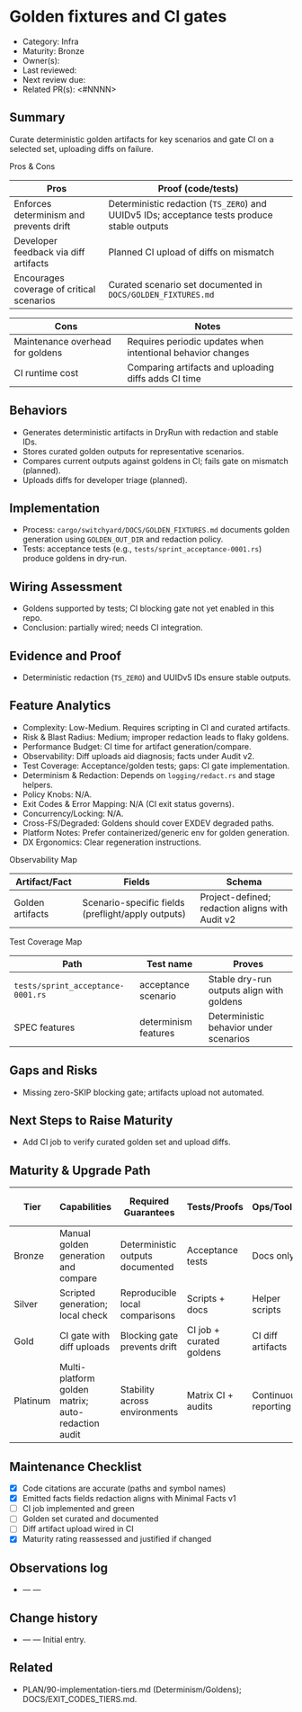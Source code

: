 # Golden fixtures and CI gates

- Category: Infra
- Maturity: Bronze
- Owner(s): <owner>
- Last reviewed: <YYYY-MM-DD>
- Next review due: <YYYY-MM-DD>
- Related PR(s): <#NNNN>

## Summary

Curate deterministic golden artifacts for key scenarios and gate CI on a selected set, uploading diffs on failure.

Pros & Cons

| Pros | Proof (code/tests) |
| --- | --- |
| Enforces determinism and prevents drift | Deterministic redaction (`TS_ZERO`) and UUIDv5 IDs; acceptance tests produce stable outputs |
| Developer feedback via diff artifacts | Planned CI upload of diffs on mismatch |
| Encourages coverage of critical scenarios | Curated scenario set documented in `DOCS/GOLDEN_FIXTURES.md` |

| Cons | Notes |
| --- | --- |
| Maintenance overhead for goldens | Requires periodic updates when intentional behavior changes |
| CI runtime cost | Comparing artifacts and uploading diffs adds CI time |

## Behaviors

- Generates deterministic artifacts in DryRun with redaction and stable IDs.
- Stores curated golden outputs for representative scenarios.
- Compares current outputs against goldens in CI; fails gate on mismatch (planned).
- Uploads diffs for developer triage (planned).

## Implementation

- Process: `cargo/switchyard/DOCS/GOLDEN_FIXTURES.md` documents golden generation using `GOLDEN_OUT_DIR` and redaction policy.
- Tests: acceptance tests (e.g., `tests/sprint_acceptance-0001.rs`) produce goldens in dry-run.

## Wiring Assessment

- Goldens supported by tests; CI blocking gate not yet enabled in this repo.
- Conclusion: partially wired; needs CI integration.

## Evidence and Proof

- Deterministic redaction (`TS_ZERO`) and UUIDv5 IDs ensure stable outputs.

## Feature Analytics

- Complexity: Low-Medium. Requires scripting in CI and curated artifacts.
- Risk & Blast Radius: Medium; improper redaction leads to flaky goldens.
- Performance Budget: CI time for artifact generation/compare.
- Observability: Diff uploads aid diagnosis; facts under Audit v2.
- Test Coverage: Acceptance/golden tests; gaps: CI gate implementation.
- Determinism & Redaction: Depends on `logging/redact.rs` and stage helpers.
- Policy Knobs: N/A.
- Exit Codes & Error Mapping: N/A (CI exit status governs).
- Concurrency/Locking: N/A.
- Cross-FS/Degraded: Goldens should cover EXDEV degraded paths.
- Platform Notes: Prefer containerized/generic env for golden generation.
- DX Ergonomics: Clear regeneration instructions.

Observability Map

| Artifact/Fact | Fields | Schema |
| --- | --- | --- |
| Golden artifacts | Scenario-specific fields (preflight/apply outputs) | Project-defined; redaction aligns with Audit v2 |

Test Coverage Map

| Path | Test name | Proves |
| --- | --- | --- |
| `tests/sprint_acceptance-0001.rs` | acceptance scenario | Stable dry-run outputs align with goldens |
| SPEC features | determinism features | Deterministic behavior under scenarios |

## Gaps and Risks

- Missing zero-SKIP blocking gate; artifacts upload not automated.

## Next Steps to Raise Maturity

- Add CI job to verify curated golden set and upload diffs.

## Maturity & Upgrade Path

| Tier | Capabilities | Required Guarantees | Tests/Proofs | Ops/Tooling | Relationship to Previous Tier |
| --- | --- | --- | --- | --- | --- |
| Bronze | Manual golden generation and compare | Deterministic outputs documented | Acceptance tests | Docs only | Additive |
| Silver | Scripted generation; local check | Reproducible local comparisons | Scripts + docs | Helper scripts | Additive |
| Gold | CI gate with diff uploads | Blocking gate prevents drift | CI job + curated goldens | CI diff artifacts | Additive |
| Platinum | Multi-platform golden matrix; auto-redaction audit | Stability across environments | Matrix CI + audits | Continuous reporting | Additive |

## Maintenance Checklist

- [x] Code citations are accurate (paths and symbol names)
- [x] Emitted facts fields redaction aligns with Minimal Facts v1
- [ ] CI job implemented and green
- [ ] Golden set curated and documented
- [ ] Diff artifact upload wired in CI
- [x] Maturity rating reassessed and justified if changed

## Observations log

- <YYYY-MM-DD> — <author> — <note>

## Change history

- <YYYY-MM-DD> — <author> — Initial entry.

## Related

- PLAN/90-implementation-tiers.md (Determinism/Goldens); DOCS/EXIT_CODES_TIERS.md.
